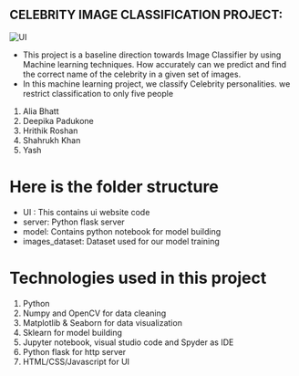## CELEBRITY IMAGE CLASSIFICATION PROJECT:

![UI](https://user-images.githubusercontent.com/35190179/104931930-175bec00-59cd-11eb-84dc-e8bf5c015e1e.png)

* This project is a baseline direction towards Image Classifier by using Machine learning techniques. How accurately can we predict and find the correct name of the celebrity in a given set of images.
* In this machine learning project, we classify Celebrity personalities. we restrict classification to only five people 
1) Alia Bhatt
2) Deepika Padukone
3) Hrithik Roshan
4) Shahrukh Khan
5) Yash

# Here is the folder structure
* UI : This contains ui website code 
* server: Python flask server
* model: Contains python notebook for model building
* images_dataset: Dataset used for our model training

# Technologies used in this project
1. Python
2. Numpy and OpenCV for data cleaning
3. Matplotlib & Seaborn for data visualization
4. Sklearn for model building
5. Jupyter notebook, visual studio code and Spyder as IDE
6. Python flask for http server
7. HTML/CSS/Javascript for UI

